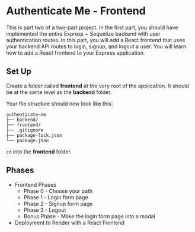 # Authenticate Me - Frontend

This is part two of a two-part project. In the first part, you should have
implemented the entire Express + Sequelize backend with user authentication
routes. In this part, you will add a React frontend that uses your backend API
routes to login, signup, and logout a user. You will learn how to add a React
frontend to your Express application.

## Set Up

Create a folder called **frontend** at the very root of the application. It
should be at the same level as the **backend** folder.

Your file structure should now look like this:

```plaintext
authenticate-me
├── backend/
├── frontend/
├── .gitignore
├── package-lock.json
└── package.json
```

`cd` into the **frontend** folder.

## Phases

- Frontend Phases
  - Phase 0 - Choose your path
  - Phase 1 - Login form page
  - Phase 2 - Signup form page
  - Phase 3 - Logout
  - Bonus Phase - Make the login form page into a modal
- Deployment to Render with a React Frontend
